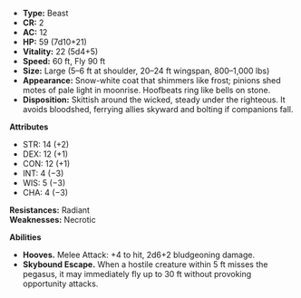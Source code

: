 - **Type:** Beast
- **CR:** 2
- **AC:** 12
- **HP:** 59 (7d10+21)
- **Vitality:** 22 (5d4+5)
- **Speed:** 60 ft, Fly 90 ft
- **Size:** Large (5–6 ft at shoulder, 20–24 ft wingspan, 800–1,000 lbs)
- **Appearance:** Snow-white coat that shimmers like frost; pinions shed motes of pale light in moonrise. Hoofbeats ring like bells on stone.
- **Disposition:** Skittish around the wicked, steady under the righteous. It avoids bloodshed, ferrying allies skyward and bolting if companions fall.

**Attributes**
- STR: 14 (+2)
- DEX: 12 (+1)
- CON: 12 (+1)
- INT: 4 (−3)
- WIS: 5 (−3)
- CHA: 4 (−3)

**Resistances:** Radiant  
**Weaknesses:** Necrotic

**Abilities**
- **Hooves.** Melee Attack: +4 to hit, 2d6+2 bludgeoning damage.
- **Skybound Escape.** When a hostile creature within 5 ft misses the pegasus, it may immediately fly up to 30 ft without provoking opportunity attacks.